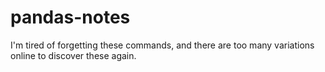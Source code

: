 # pandas-notes
I'm tired of forgetting these commands, and there are too many variations online to discover these again.
